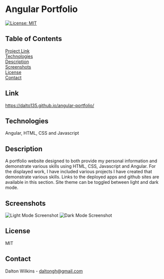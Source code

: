 # Angular Portfolio

[![License: MIT](https://img.shields.io/badge/License-MIT-blue.svg)](https://opensource.org/licenses/MIT)

## Table of Contents
[Project Link](#Link)  
[Technologies](#Technologies)  
[Description](#Description)  
[Screenshots](#Screenshots)  
[License](#License)  
[Contact](#Contact)

## Link
https://dalto135.github.io/angular-portfolio/

## Technologies
Angular, HTML, CSS and Javascript

## Description
A portfolio website designed to both provide my personal information and demonstrate various skills using HTML, CSS, Javascript and Angular. For the displayed work, I have included various projects I have created that demonstrate various skills. Links to the deployed apps and github sites are available in this section. Site theme can be toggled between light and dark mode.

## Screenshots
![Light Mode Screenshot](assets/images/light_mode_screenshot.png)
![Dark Mode Screenshot](assets/images/dark_mode_screenshot.png)

## License
MIT

## Contact
Dalton Wilkins - daltongh@gmail.com